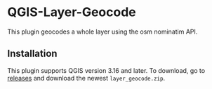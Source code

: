 # QGIS-Layer-Geocode
This plugin geocodes a whole layer using the osm nominatim API.

## Installation
This plugin supports QGIS version 3.16 and later. To download, go to [releases](https://github.com/bennetrr/QGIS-Layer-Geocode/releases) and download the newest ```layer_geocode.zip```. 
